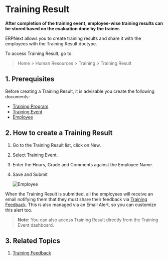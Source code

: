 # Training Result

**After completion of the training event, employee-wise training results can be stored based on the evaluation done by the trainer.**

ERPNext allows you to create training results and share it with the employees with the Training Result doctype.

To access Training Result, go to:

> Home > Human Resources > Training > Training Result


## 1. Prerequisites

Before creating a Training Result, it is advisable you create the following documents:

* [Training Program](/docs/user/manual/en/human-resources/training-program)
* [Training Event](/docs/user/manual/en/human-resources/training-event)
* [Employee](/docs/user/manual/en/human-resources/employee)


## 2. How to create a Training Result

1. Go to the Training Result list, click on New.
1. Select Training Event.
1. Enter the Hours, Grade and Comments against the Employee Name.
1. Save and Submit

    <img class="screenshot" alt="Employee" src="{{docs_base_url}}/assets/img/human-resources/training-result.png">

When the Training Result is submitted, all the employees will receive an email notifying them that they must share their feedback via [Training Feedback](/docs/user/manual/en/human-resources/training-feedback). This is also managed via an Email Alert, so you can customize this alert too.


> **Note:** You can also access Training Result directly from the Training Event dashboard. 

## 3. Related Topics

1. [Training Feedback](/docs/user/manual/en/human-resources/training-feedback)